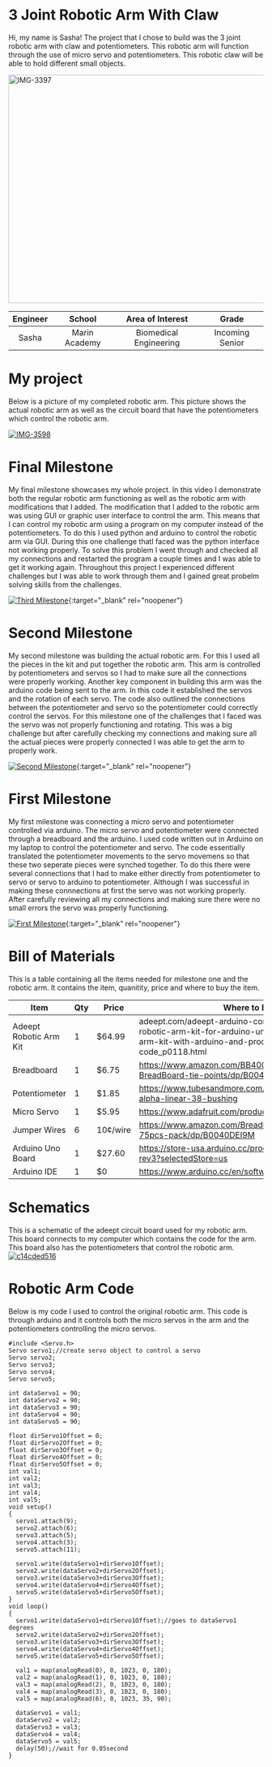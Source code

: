 ﻿# 3 Joint Robotic Arm With Claw
Hi, my name is Sasha! The project that I chose to build was the 3 joint robotic arm with claw and potentiometers. This robotic arm will function through the use of micro servo and potentiometers. This robotic claw will be able to hold different small objects. 

<a href="https://ibb.co/9vMxJqc"><img src="https://i.ibb.co/4fQbcjK/IMG-3397.jpg" alt="IMG-3397" border="0" height="450" width="570"></a>

| **Engineer** | **School** | **Area of Interest** | **Grade** |
|:--:|:--:|:--:|:--:|
| Sasha | Marin Academy | Biomedical Engineering | Incoming Senior

# My project
Below is a picture of my completed robotic arm. This picture shows the actual robotic arm as well as the circuit board that have the potentiometers which control the robotic arm. 

<a href="https://ibb.co/k6v3M14"><img src="https://i.ibb.co/rfNbvsx/IMG-3598.jpg" alt="IMG-3598" border="0"></a>
  
# Final Milestone
My final milestone showcases my whole project. In this video I demonstrate both the regular robotic arm functioning as well as the robotic arm with modifications that I added. The modification that I added to the robotic arm was using GUI or graphic user interface to control the arm. This means that I can control my robotic arm using a program on my computer instead of the potentiometers. To do this I used python and arduino to control the robotic arm via GUI. During this one challenge thatI faced was the python interface not working properly. To solve this problem I went through and checked all my connections and restarted the program a couple times and I was able to get it working again. Throughout this project I experienced different challenges but I was able to work through them and I gained great probelm solving skills from the challenges. 

[![Third Milestone](https://res.cloudinary.com/marcomontalbano/image/upload/v1658339257/video_to_markdown/images/youtube--r5V2tHF2FLQ-c05b58ac6eb4c4700831b2b3070cd403.jpg)](https://youtu.be/r5V2tHF2FLQ "Third Milestone"){:target="_blank" rel="noopener"}

# Second Milestone
My second milestone was building the actual robotic arm. For this I used all the pieces in the kit and put together the robotic arm. This arm is controlled by potentiometers and servos so I had to make sure all the connections were properly working. Another key component in building this arm was the arduino code being sent to the arm. In this code it established the servos and the rotation of each servo. The code also outlined the connections between the potentiometer and servo so the potentiometer could correctly control the servos. For this milestone one of the challenges that I faced was the servo was not properly functioning and rotating. This was a big challenge but after carefully checking my connections and making sure all the actual pieces were properly connected I was able to get the arm to properly work. 

[![Second Milestone](https://res.cloudinary.com/marcomontalbano/image/upload/v1657906263/video_to_markdown/images/youtube--Gr-YLulEjl0-c05b58ac6eb4c4700831b2b3070cd403.jpg)](https://youtu.be/Gr-YLulEjl0 "Second Milestone"){:target="_blank" rel="noopener"}

# First Milestone
  
My first milestone was connecting a micro servo and potentiometer controlled via arduino. The micro servo and potentiometer were connected through a breadboard and the arduino. I used code written out in Arduino on my laptop to control the potentiometer and servo. The code essentially translated the potentiometer movements to the servo movemens so that these two seperate pieces were synched together. To do this there were several connections that I had to make either directly from potentiometer to servo or servo to arduino to potentiometer. Although I was successful in making these connnections at first the servo was not working properly. After carefully reviewing all my connections and making sure there were no small errors the servo was properly functioning.


[![First Milestone](https://res.cloudinary.com/marcomontalbano/image/upload/v1657298926/video_to_markdown/images/youtube--COM9trcONng-c05b58ac6eb4c4700831b2b3070cd403.jpg)](https://www.youtube.com/watch?v=COM9trcONng "First Milestone"){:target="_blank" rel="noopener"}

# Bill of Materials 

This is a table containing all the items needed for milestone one and the robotic arm. It contains the item, quanitity, price and where to buy the item.  

| Item | Qty | Price | Where to Buy |
| ------------- | ------------- | ------------- | ------------- |
| Adeept Robotic Arm Kit  | 1  | $64.99  | adeept.com/adeept-arduino-compatible-diy-5-dof-robotic-arm-kit-for-arduino-uno-r3-steam-robot-arm-kit-with-arduino-and-processing-code_p0118.html  |
| Breadboard  | 1 |  $6.75  | https://www.amazon.com/BB400-Solderless-Plug-BreadBoard-tie-points/dp/B0040Z1ERO |
| Potentiometer  | 1 | $1.85  |  https://www.tubesandmore.com/products/potentiometer-alpha-linear-38-bushing  |
| Micro Servo | 1 | $5.95 | https://www.adafruit.com/product/169  |
| Jumper Wires  | 6 | 10¢/wire  |  https://www.amazon.com/Breadboard-Jumper-Wire-75pcs-pack/dp/B0040DEI9M |
| Arduino Uno Board  | 1  | $27.60  | https://store-usa.arduino.cc/products/arduino-uno-rev3?selectedStore=us  |
| Arduino IDE  | 1  | $0  | https://www.arduino.cc/en/software/ |


# Schematics

This is a schematic of the adeept circuit board used for my robotic arm. This board connects to my computer which contains the code for the arm. This board also has the potentiometers that control the robotic arm. 
<a href="https://ibb.co/wcMBbYp"><img src="https://i.ibb.co/2ZgWL5c/c14cded516.jpg" alt="c14cded516" border="0"></a>

# Robotic Arm Code 

Below is my code I used to control the original robotic arm. This code is through arduino and it controls both the micro servos in the arm and the potentiometers controlling the micro servos. 

``` 
#include <Servo.h>
Servo servo1;//create servo object to control a servo
Servo servo2;
Servo servo3;
Servo servo4;
Servo servo5;

int dataServo1 = 90; 
int dataServo2 = 90; 
int dataServo3 = 90; 
int dataServo4 = 90; 
int dataServo5 = 90; 

float dirServo1Offset = 0;   
float dirServo2Offset = 0;  
float dirServo3Offset = 0;   
float dirServo4Offset = 0;    
float dirServo5Offset = 0;    
int val1;
int val2;
int val3;
int val4;
int val5;
void setup()
{
  servo1.attach(9);
  servo2.attach(6);
  servo3.attach(5);
  servo4.attach(3);
  servo5.attach(11);
  
  servo1.write(dataServo1+dirServo1Offset); 
  servo2.write(dataServo2+dirServo2Offset); 
  servo3.write(dataServo3+dirServo3Offset);
  servo4.write(dataServo4+dirServo4Offset); 
  servo5.write(dataServo5+dirServo5Offset);
}
void loop()
{
  servo1.write(dataServo1+dirServo1Offset);//goes to dataServo1 degrees 
  servo2.write(dataServo2+dirServo2Offset);
  servo3.write(dataServo3+dirServo3Offset);
  servo4.write(dataServo4+dirServo4Offset);
  servo5.write(dataServo5+dirServo5Offset);
  
  val1 = map(analogRead(0), 0, 1023, 0, 180);  
  val2 = map(analogRead(1), 0, 1023, 0, 180);  
  val3 = map(analogRead(2), 0, 1023, 0, 180);  
  val4 = map(analogRead(3), 0, 1023, 0, 180);
  val5 = map(analogRead(6), 0, 1023, 35, 90);  
 
  dataServo1 = val1;
  dataServo2 = val2;
  dataServo3 = val3;
  dataServo4 = val4;
  dataServo5 = val5;
  delay(50);//wait for 0.05second
} 
```




